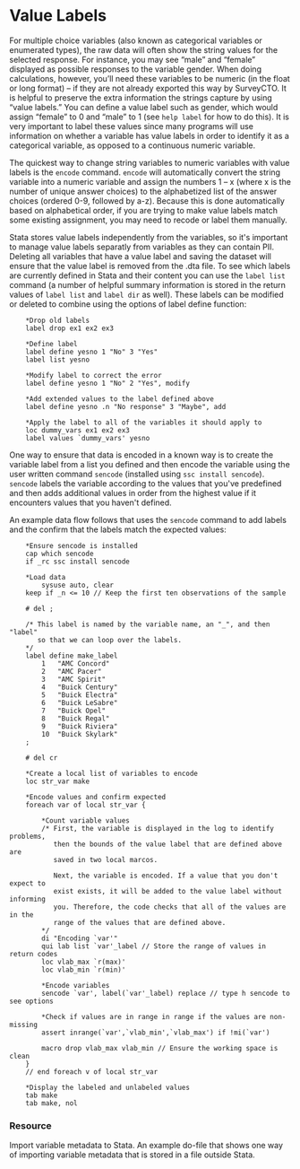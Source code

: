 # Value Labels
For multiple choice variables (also known as categorical variables or enumerated types), the raw data will often show the string values for the selected response. For instance, you may see “male” and “female” displayed as possible responses to the variable gender. When doing calculations, however, you’ll need these variables to be numeric (in the float or long format) – if they are not already exported this way by SurveyCTO. It is helpful to preserve the extra information the strings capture by using “value labels.” You can define a value label such as gender, which would assign “female” to 0 and “male” to 1 (see `help label` for how to do this). It is very important to label these values since many programs will use information on whether a variable has value labels in order to identify it as a categorical variable, as opposed to a continuous numeric variable.

The quickest way to change string variables to numeric variables with value labels is the `encode` command. `encode` will automatically convert the string variable into a numeric variable and assign the numbers 1 – x (where x is the number of unique answer choices) to the alphabetized list of the answer choices (ordered 0-9, followed by a-z). Because this is done automatically based on alphabetical order, if you are trying to make value labels match some existing assignment, you may need to recode or label them manually.

Stata stores value labels independently from the variables, so it's important to manage value labels separatly from variables as they can contain PII. Deleting all variables that have a value label and saving the dataset will ensure that the value label is removed from the .dta file. To see which labels are currently defined in Stata and their content you can use the `label list` command (a number of helpful summary information is stored in the return values of `label list` and `label dir` as well). These labels can be modified or deleted to combine using the options of label define function:

````
	*Drop old labels
	label drop ex1 ex2 ex3
	
	*Define label
	label define yesno 1 "No" 3 "Yes"
	label list yesno
	
	*Modify label to correct the error
	label define yesno 1 "No" 2 "Yes", modify
	
	*Add extended values to the label defined above
	label define yesno .n "No response" 3 "Maybe", add
	
	*Apply the label to all of the variables it should apply to
	loc dummy_vars ex1 ex2 ex3
	label values `dummy_vars' yesno
````

One way to ensure that data is encoded in a known way is to create the variable label from a list you defined and then encode the variable using the user written command `sencode` (installed using `ssc install sencode`). `sencode` labels the variable according to the values that you've predefined and then adds additional values in order from the highest value if it encounters values that you haven't defined. 

An example data flow follows that uses the  `sencode` command to add labels and the confirm that the labels match the expected values:

````    
	*Ensure sencode is installed
	cap which sencode
	if _rc ssc install sencode 
	
	*Load data
     	sysuse auto, clear
	keep if _n <= 10 // Keep the first ten observations of the sample
	
	# del ;
	
	/* This label is named by the variable name, an "_", and then "label"
	   so that we can loop over the labels. 
	*/
	label define make_label 
		1	"AMC Concord"
		2	"AMC Pacer"
		3	"AMC Spirit"
		4	"Buick Century"
		5	"Buick Electra"
		6	"Buick LeSabre"
		7	"Buick Opel"
		8	"Buick Regal"
		9	"Buick Riviera"
		10	"Buick Skylark"
	;

	# del cr

	*Create a local list of variables to encode
	loc str_var make

	*Encode values and confirm expected
	foreach var of local str_var {
		
		*Count variable values 
		/* First, the variable is displayed in the log to identify problems,
		   then the bounds of the value label that are defined above are 
		   saved in two local marcos.
		   
		   Next, the variable is encoded. If a value that you don't expect to
		   exist exists, it will be added to the value label without informing 
		   you. Therefore, the code checks that all of the values are in the 
		   range of the values that are defined above.
		*/
		di "Encoding `var'"
		qui lab list `var'_label // Store the range of values in return codes
		loc vlab_max `r(max)'
		loc vlab_min `r(min)' 
		
		*Encode variables
		sencode `var', label(`var'_label) replace // type h sencode to see options

		*Check if values are in range in range if the values are non-missing
		assert inrange(`var',`vlab_min',`vlab_max') if !mi(`var')
		
		macro drop vlab_max vlab_min // Ensure the working space is clean	
	}  
	// end foreach v of local str_var
	
	*Display the labeled and unlabeled values
	tab make 
	tab make, nol
````

### Resource 
Import variable metadata to Stata. An example do-file that shows one way of importing variable metadata that is stored in a file outside Stata.

